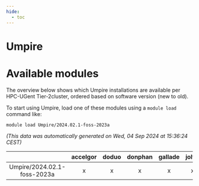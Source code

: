 ```yaml
---
hide:
  - toc
---
```


Umpire
======

# Available modules


The overview below shows which Umpire installations are available per HPC-UGent Tier-2cluster, ordered based on software version (new to old).

To start using Umpire, load one of these modules using a `module load` command like:

```shell
module load Umpire/2024.02.1-foss-2023a
```

*(This data was automatically generated on Wed, 04 Sep 2024 at 15:36:24 CEST)*  

| |accelgor|doduo|donphan|gallade|joltik|shinx|skitty|
| :---: | :---: | :---: | :---: | :---: | :---: | :---: | :---: |
|Umpire/2024.02.1-foss-2023a|x|x|x|x|x|x|x|
